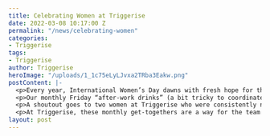 ```yaml
---
title: Celebrating Women at Triggerise
date: 2022-03-08 10:17:00 Z
permalink: "/news/celebrating-women"
categories:
- Triggerise
tags:
- Triggerise
author: Triggerise
heroImage: "/uploads/1_1c75eLyLJvxa2TRba3Eakw.png"
postContent: |-
  <p>Every year, International Women’s Day dawns with fresh hope for the sisters, friends, and mothers around the world. There is no country where women don’t face some kind of challenge in their everyday lives, but there is also no country where there isn’t some kind of action being taken to face those challenges. In our work every single day, girls and women are at the forefront of all our actions. From each line of code written and every cent raised springs a shared goal: improving the lives of women and those around them.</p>
  <p>Our monthly Friday “after-work drinks” (a bit tricky to coordinate across all our time zones when one person’s 4pm is someone else’s lunchtime) were dedicated to celebrating all the women in our own team. We spent the time sharing and listening to different perspectives on what it means to be a woman, illustrating and discussing the many strengths of women, diving into quotes immortalised by women, and rounded up with reflecting on what had been shared in the broader session and various breakout rooms.</p>
  <p>A shoutout goes to two women at Triggerise who were consistently named in the session as women our team particularly appreciated: Gabriella Garnett, our astute Learning and Development Lead, and Sharon Muchemwa, our contagiously kind Resourcer.</p>
  <p>At Triggerise, these monthly get-togethers are a way for the team to unwind at the end of a week, get to know one another on a more personal level, and have a bit of fun in the process. But every now and then, the jokes and banter are infused with poignancy as we share experiences, ideals, and aspirations. So, from our team to you, we wish you a happy International Women’s Day. Join us and millions of others as we do what we can to break the cycles of poverty, abuse, and stigma that women and girls around the globe are subject to.</p>
layout: post
---
```


